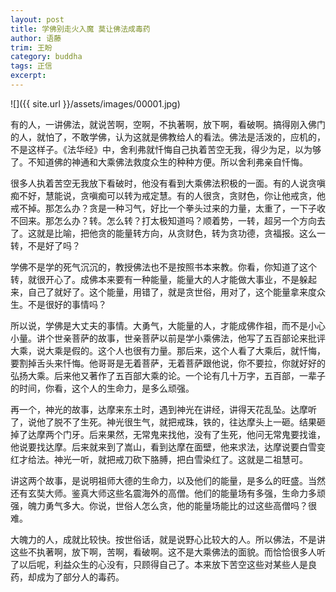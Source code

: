 ```yaml
---
layout: post
title: 学佛别走火入魔 莫让佛法成毒药
author: 语藤
trim: 王盼
category: buddha
tags: 正信
excerpt:
---
```


![]({{ site.url }}/assets/images/00001.jpg)

有的人，一讲佛法，就说苦啊，空啊，不执著啊，放下啊，看破啊。搞得刚入佛门的人，就怕了，不敢学佛，认为这就是佛教给人的看法。佛法是活泼的，应机的，不是这样子。《法华经》中，舍利弗就忏悔自己执着苦空无我，得少为足，以为够了。不知道佛的神通和大乘佛法救度众生的种种方便。所以舍利弗亲自忏悔。

很多人执着苦空无我放下看破时，他没有看到大乘佛法积极的一面。有的人说贪嗔痴不好，慧能说，贪嗔痴可以转为戒定慧。有的人很贪，贪财色，你让他戒贪，他戒不掉。那怎么办？贪是一种习气，好比一个拳头过来的力量，太重了，一下子收不回来。那怎么办？转。怎么转？打太极知道吗？顺着势，一转，超另一个方向去了。这就是比喻，把他贪的能量转方向，从贪财色，转为贪功德，贪福报。这么一转，不是好了吗？

学佛不是学的死气沉沉的，教授佛法也不是按照书本来教。你看，你知道了这个转，就很开心了。成佛本来要有一种能量，能量大的人才能做大事业，不是躲起来，自己了就好了。这个能量，用错了，就是贪世俗，用对了，这个能量拿来度众生。不是很好的事情吗？

所以说，学佛是大丈夫的事情。大勇气，大能量的人，才能成佛作祖，而不是小心小量。讲个世亲菩萨的故事，世亲菩萨以前是学小乘佛法，他写了五百部论来批评大乘，说大乘是假的。这个人也很有力量。那后来，这个人看了大乘后，就忏悔，要割掉舌头来忏悔。他哥哥是无着菩萨，无着菩萨跟他说，你不要拉，你就好好的弘扬大乘。后来他又著作了五百部大乘的论。一个论有几十万字，五百部，一辈子的时间，你看，这个人的生命力，是多么顽强。

再一个，神光的故事，达摩来东土时，遇到神光在讲经，讲得天花乱坠。达摩听了，说他了脱不了生死。神光很生气，就把戒珠，铁的，往达摩头上一砸。结果砸掉了达摩两个门牙。后来果然，无常鬼来找他，没有了生死，他问无常鬼要找谁，他说要找达摩。后来就来到了嵩山，看到达摩在面壁，他来求法，达摩说要白雪变红才给法。神光一听，就把戒刀砍下胳膊，把白雪染红了。这就是二祖慧可。

讲这两个故事，是说明祖师大德的生命力，以及他们的能量，是多么的旺盛。当然还有玄奘大师。鉴真大师这些名震海外的高僧。他们的能量场有多强，生命力多顽强，魄力勇气多大。你说，世俗人怎么贪，他的能量场能比的过这些高僧吗？很难。

大魄力的人，成就比较快。按世俗话，就是说野心比较大的人。所以佛法，不是讲这些不执著啊，放下啊，苦啊，看破啊。这不是大乘佛法的面貌。而恰恰很多人听了以后呢，利益众生的心没有，只顾得自己了。本来放下苦空这些对某些人是良药，却成为了部分人的毒药。
